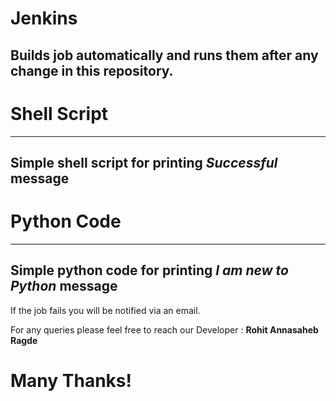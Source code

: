 # Jenkins

Builds job automatically and runs them after any change in this repository.
---
# Shell Script
---
Simple shell script for printing *Successful* message
---
# Python Code
---
Simple python code for printing *I am new to Python* message
---

If the job fails you will be notified via an email.

For any queries please feel free to reach our Developer : **Rohit Annasaheb Ragde**

# Many Thanks!
